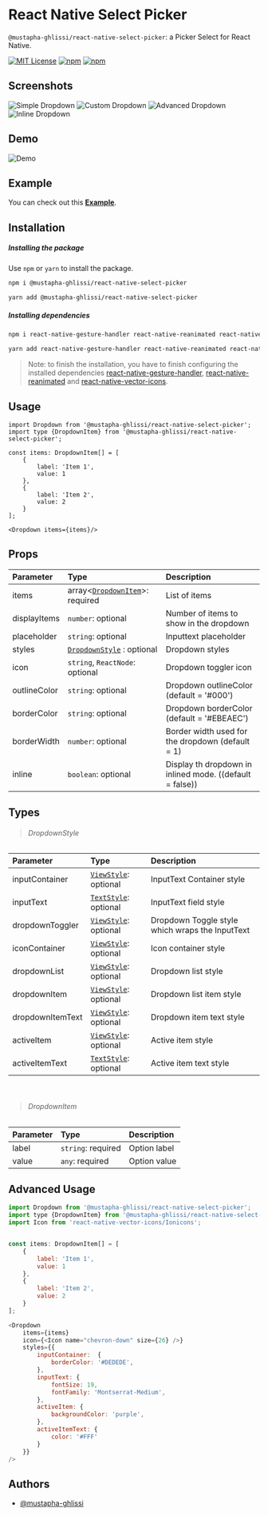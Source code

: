 
# React Native Select Picker 
`@mustapha-ghlissi/react-native-select-picker`: a Picker Select for React Native.

[![MIT License](https://img.shields.io/badge/License-MIT-green.svg)](https://choosealicense.com/licenses/mit/)
[![npm](https://img.shields.io/npm/v/@mustapha-ghlissi/react-native-select-picker.svg)](https://www.npmjs.com/package/@mustapha-ghlissi/react-native-select-picker)
[![npm](https://img.shields.io/npm/dm/@mustapha-ghlissi/react-native-select-picker.svg)](https://www.npmjs.com/package/@mustapha-ghlissi/react-native-select-picker)

## Screenshots
![Simple Dropdown](./screenshots/screen-1.jpg)
![Custom Dropdown](./screenshots/screen-2.jpg)
![Advanced Dropdown](./screenshots/screen-3.jpg)
![Inline Dropdown](./screenshots/screen-4.jpg)

## Demo
![Demo](./demo/demo.gif)

## Example
You can check out this [<u><b>Example</b></u>](./Example/).

## Installation
##### Installing the package
Use `npm` or `yarn` to install the package.

```bash
npm i @mustapha-ghlissi/react-native-select-picker
```

```bash
yarn add @mustapha-ghlissi/react-native-select-picker
```

##### Installing dependencies
```bash
npm i react-native-gesture-handler react-native-reanimated react-native-vector-icons
```

```bash
yarn add react-native-gesture-handler react-native-reanimated react-native-vector-icons
```

> Note: to finish the installation, you have to finish configuring the installed dependencies [react-native-gesture-handler](https://docs.swmansion.com/react-native-gesture-handler/docs/fundamentals/installation), [react-native-reanimated](https://docs.swmansion.com/react-native-reanimated/docs/fundamentals/getting-started/) and [react-native-vector-icons](https://github.com/oblador/react-native-vector-icons).

## Usage
``` tsx
import Dropdown from '@mustapha-ghlissi/react-native-select-picker';
import type {DropdownItem} from '@mustapha-ghlissi/react-native-select-picker';

const items: DropdownItem[] = [
    {
        label: 'Item 1',        
        value: 1
    },
    {
        label: 'Item 2',
        value: 2
    }
];

<Dropdown items={items}/>
``` 

## Props
| Parameter | Type     | Description                |
| :-------- | :------- | :------------------------- |
| items | array<[`DropdownItem`](#dropdown-item)>: required | List of items |
| displayItems | `number`: optional | Number of items to show in the dropdown |
| placeholder | `string`: optional | Inputtext placeholder |
| styles | [`DropdownStyle`](#dropdown-style) : optional | Dropdown styles |
| icon | `string`, `ReactNode`: optional | Dropdown toggler icon |
| outlineColor | `string`: optional | Dropdown outlineColor (default = '#000') |
| borderColor | `string`: optional | Dropdown borderColor (default = '#EBEAEC') |
| borderWidth | `number`: optional | Border width used for the dropdown (default = 1) |
| inline | `boolean`: optional | Display th dropdown in inlined mode. ((default = false)) |

## Types
>  ###### DropdownStyle
| Parameter | Type     | Description |
| :-------- | :------- | :------- |
| inputContainer | [`ViewStyle`](https://reactnative.dev/docs/view-style-props): optional | InputText Container style |
| inputText | [`TextStyle`](https://reactnative.dev/docs/text-style-props): optional | InputText field style |
| dropdownToggler | [`ViewStyle`](https://reactnative.dev/docs/view-style-props): optional | Dropdown Toggle style which wraps the InputText |
| iconContainer | [`ViewStyle`](https://reactnative.dev/docs/view-style-props): optional | Icon container style |
| dropdownList | [`ViewStyle`](https://reactnative.dev/docs/view-style-props): optional | Dropdown list style |
| dropdownItem | [`ViewStyle`](https://reactnative.dev/docs/view-style-props): optional | Dropdown list item style |
| dropdownItemText | [`ViewStyle`](https://reactnative.dev/docs/view-style-props): optional | Dropdown item text style |
| activeItem | [`ViewStyle`](https://reactnative.dev/docs/view-style-props): optional | Active item style |
| activeItemText | [`TextStyle`](https://reactnative.dev/docs/text-style-props): optional | Active item text style |

<br />

> ###### DropdownItem

| Parameter | Type     | Description                |
| :-------- | :------- | :------------------------- |
| label | `string`: required | Option label |
| value | `any`: required | Option value |

## Advanced Usage

``` js
import Dropdown from '@mustapha-ghlissi/react-native-select-picker';
import type {DropdownItem} from '@mustapha-ghlissi/react-native-select-picker';
import Icon from 'react-native-vector-icons/Ionicons';


const items: DropdownItem[] = [
    {
        label: 'Item 1',        
        value: 1
    },
    {
        label: 'Item 2',
        value: 2
    }
];

<Dropdown 
    items={items}
    icon={<Icon name="chevron-down" size={26} />}
    styles={{
        inputContainer:  {
            borderColor: '#DEDEDE',
        },
        inputText: {
            fontSize: 19,
            fontFamily: 'Montserrat-Medium',
        },
        activeItem: {
            backgroundColor: 'purple',
        },
        activeItemText: {
            color: '#FFF'
        }
    }}
/>
``` 

## Authors

- [@mustapha-ghlissi](https://www.github.com/mustapha-ghlissi)

